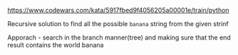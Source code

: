 https://www.codewars.com/kata/5917fbed9f4056205a00001e/train/python


Recursive solution to find all the possible `banana` string from the given strinf

Apporach - 
search in the branch manner(tree) and making sure that the end result contains the world banana
